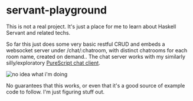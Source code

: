 # servant-playground

This is not a real project.  It's just a place for me to learn about Haskell
Servant and related techs.  

So far this just does some very basic restful CRUD and embeds a websocket
server under /chat/:chatroom, with distinct chatrooms for each room name,
created on demand..  The chat server works with my similarly silly/exploratory
[PureScript chat client](https://github.com/nathanic/purescript-simple-chat-client).

![no idea what i'm doing](http://i1.kym-cdn.com/photos/images/original/000/234/786/bf7.gif)

No guarantees that this works, or even that it's a good source of example code
to follow.  I'm just figuring stuff out.
